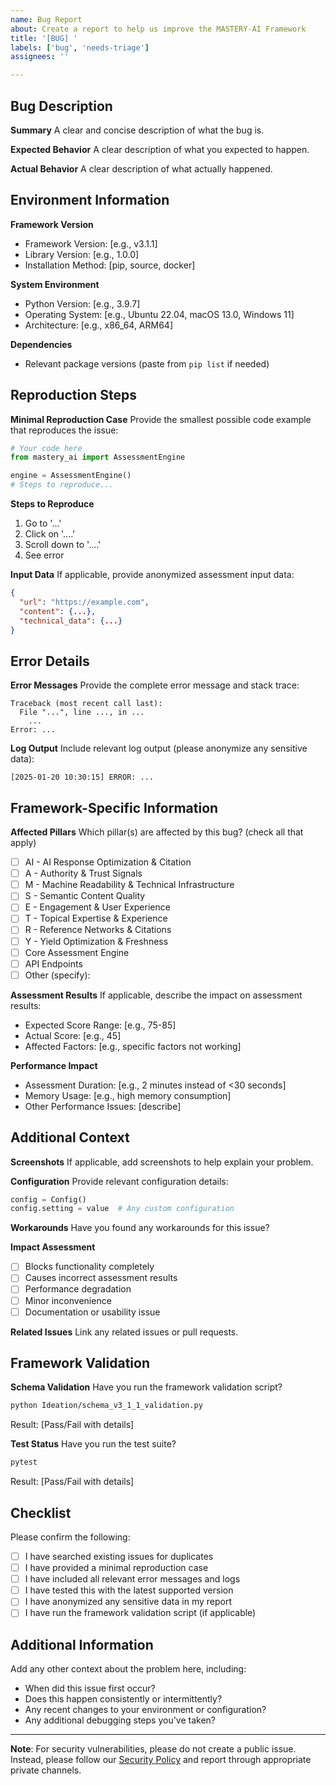```yaml
---
name: Bug Report
about: Create a report to help us improve the MASTERY-AI Framework
title: '[BUG] '
labels: ['bug', 'needs-triage']
assignees: ''

---
```


## Bug Description

**Summary**
A clear and concise description of what the bug is.

**Expected Behavior**
A clear description of what you expected to happen.

**Actual Behavior**
A clear description of what actually happened.

## Environment Information

**Framework Version**
- Framework Version: [e.g., v3.1.1]
- Library Version: [e.g., 1.0.0]
- Installation Method: [pip, source, docker]

**System Environment**
- Python Version: [e.g., 3.9.7]
- Operating System: [e.g., Ubuntu 22.04, macOS 13.0, Windows 11]
- Architecture: [e.g., x86_64, ARM64]

**Dependencies**
- Relevant package versions (paste from `pip list` if needed)

## Reproduction Steps

**Minimal Reproduction Case**
Provide the smallest possible code example that reproduces the issue:

```python
# Your code here
from mastery_ai import AssessmentEngine

engine = AssessmentEngine()
# Steps to reproduce...
```

**Steps to Reproduce**
1. Go to '...'
2. Click on '....'
3. Scroll down to '....'
4. See error

**Input Data**
If applicable, provide anonymized assessment input data:

```json
{
  "url": "https://example.com",
  "content": {...},
  "technical_data": {...}
}
```

## Error Details

**Error Messages**
Provide the complete error message and stack trace:

```
Traceback (most recent call last):
  File "...", line ..., in ...
    ...
Error: ...
```

**Log Output**
Include relevant log output (please anonymize any sensitive data):

```
[2025-01-20 10:30:15] ERROR: ...
```

## Framework-Specific Information

**Affected Pillars**
Which pillar(s) are affected by this bug? (check all that apply)
- [ ] AI - AI Response Optimization & Citation
- [ ] A - Authority & Trust Signals  
- [ ] M - Machine Readability & Technical Infrastructure
- [ ] S - Semantic Content Quality
- [ ] E - Engagement & User Experience
- [ ] T - Topical Expertise & Experience
- [ ] R - Reference Networks & Citations
- [ ] Y - Yield Optimization & Freshness
- [ ] Core Assessment Engine
- [ ] API Endpoints
- [ ] Other (specify): 

**Assessment Results**
If applicable, describe the impact on assessment results:

- Expected Score Range: [e.g., 75-85]
- Actual Score: [e.g., 45]
- Affected Factors: [e.g., specific factors not working]

**Performance Impact**
- Assessment Duration: [e.g., 2 minutes instead of <30 seconds]
- Memory Usage: [e.g., high memory consumption]
- Other Performance Issues: [describe]

## Additional Context

**Screenshots**
If applicable, add screenshots to help explain your problem.

**Configuration**
Provide relevant configuration details:

```python
config = Config()
config.setting = value  # Any custom configuration
```

**Workarounds**
Have you found any workarounds for this issue?

**Impact Assessment**
- [ ] Blocks functionality completely
- [ ] Causes incorrect assessment results
- [ ] Performance degradation
- [ ] Minor inconvenience
- [ ] Documentation or usability issue

**Related Issues**
Link any related issues or pull requests.

## Framework Validation

**Schema Validation**
Have you run the framework validation script?

```bash
python Ideation/schema_v3_1_1_validation.py
```

Result: [Pass/Fail with details]

**Test Status**
Have you run the test suite?

```bash
pytest
```

Result: [Pass/Fail with details]

## Checklist

Please confirm the following:

- [ ] I have searched existing issues for duplicates
- [ ] I have provided a minimal reproduction case
- [ ] I have included all relevant error messages and logs
- [ ] I have tested this with the latest supported version
- [ ] I have anonymized any sensitive data in my report
- [ ] I have run the framework validation script (if applicable)

## Additional Information

Add any other context about the problem here, including:

- When did this issue first occur?
- Does this happen consistently or intermittently?
- Any recent changes to your environment or configuration?
- Any additional debugging steps you've taken?

---

**Note**: For security vulnerabilities, please do not create a public issue. Instead, please follow our [Security Policy](../../SECURITY.md) and report through appropriate private channels.